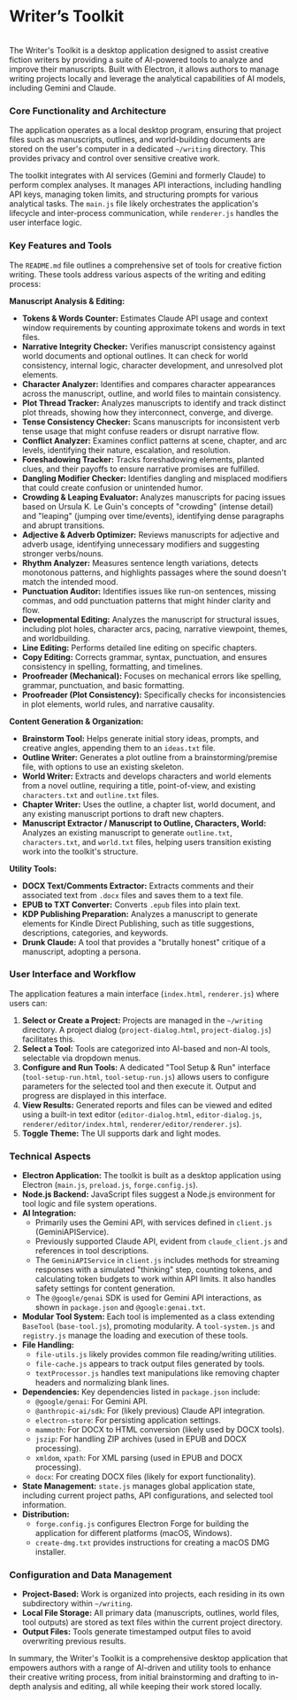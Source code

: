 # Writer’s Toolkit
\
The Writer's Toolkit is a desktop application designed to assist creative fiction writers by providing a suite of AI-powered tools to analyze and improve their manuscripts. Built with Electron, it allows authors to manage writing projects locally and leverage the analytical capabilities of AI models, including Gemini and Claude.

### Core Functionality and Architecture

The application operates as a local desktop program, ensuring that project files such as manuscripts, outlines, and world-building documents are stored on the user's computer in a dedicated `~/writing` directory. This provides privacy and control over sensitive creative work.

The toolkit integrates with AI services (Gemini and formerly Claude) to perform complex analyses. It manages API interactions, including handling API keys, managing token limits, and structuring prompts for various analytical tasks. The `main.js` file likely orchestrates the application's lifecycle and inter-process communication, while `renderer.js` handles the user interface logic.

### Key Features and Tools

The `README.md` file outlines a comprehensive set of tools for creative fiction writing. These tools address various aspects of the writing and editing process:

**Manuscript Analysis & Editing:**

* **Tokens & Words Counter:** Estimates Claude API usage and context window requirements by counting approximate tokens and words in text files.
* **Narrative Integrity Checker:** Verifies manuscript consistency against world documents and optional outlines. It can check for world consistency, internal logic, character development, and unresolved plot elements.
* **Character Analyzer:** Identifies and compares character appearances across the manuscript, outline, and world files to maintain consistency.
* **Plot Thread Tracker:** Analyzes manuscripts to identify and track distinct plot threads, showing how they interconnect, converge, and diverge.
* **Tense Consistency Checker:** Scans manuscripts for inconsistent verb tense usage that might confuse readers or disrupt narrative flow.
* **Conflict Analyzer:** Examines conflict patterns at scene, chapter, and arc levels, identifying their nature, escalation, and resolution.
* **Foreshadowing Tracker:** Tracks foreshadowing elements, planted clues, and their payoffs to ensure narrative promises are fulfilled.
* **Dangling Modifier Checker:** Identifies dangling and misplaced modifiers that could create confusion or unintended humor.
* **Crowding & Leaping Evaluator:** Analyzes manuscripts for pacing issues based on Ursula K. Le Guin's concepts of "crowding" (intense detail) and "leaping" (jumping over time/events), identifying dense paragraphs and abrupt transitions.
* **Adjective & Adverb Optimizer:** Reviews manuscripts for adjective and adverb usage, identifying unnecessary modifiers and suggesting stronger verbs/nouns.
* **Rhythm Analyzer:** Measures sentence length variations, detects monotonous patterns, and highlights passages where the sound doesn't match the intended mood.
* **Punctuation Auditor:** Identifies issues like run-on sentences, missing commas, and odd punctuation patterns that might hinder clarity and flow.
* **Developmental Editing:** Analyzes the manuscript for structural issues, including plot holes, character arcs, pacing, narrative viewpoint, themes, and worldbuilding.
* **Line Editing:** Performs detailed line editing on specific chapters.
* **Copy Editing:** Corrects grammar, syntax, punctuation, and ensures consistency in spelling, formatting, and timelines.
* **Proofreader (Mechanical):** Focuses on mechanical errors like spelling, grammar, punctuation, and basic formatting.
* **Proofreader (Plot Consistency):** Specifically checks for inconsistencies in plot elements, world rules, and narrative causality.

**Content Generation & Organization:**

* **Brainstorm Tool:** Helps generate initial story ideas, prompts, and creative angles, appending them to an `ideas.txt` file.
* **Outline Writer:** Generates a plot outline from a brainstorming/premise file, with options to use an existing skeleton.
* **World Writer:** Extracts and develops characters and world elements from a novel outline, requiring a title, point-of-view, and existing `characters.txt` and `outline.txt` files.
* **Chapter Writer:** Uses the outline, a chapter list, world document, and any existing manuscript portions to draft new chapters.
* **Manuscript Extractor / Manuscript to Outline, Characters, World:** Analyzes an existing manuscript to generate `outline.txt`, `characters.txt`, and `world.txt` files, helping users transition existing work into the toolkit's structure.

**Utility Tools:**

* **DOCX Text/Comments Extractor:** Extracts comments and their associated text from `.docx` files and saves them to a text file.
* **EPUB to TXT Converter:** Converts `.epub` files into plain text.
* **KDP Publishing Preparation:** Analyzes a manuscript to generate elements for Kindle Direct Publishing, such as title suggestions, descriptions, categories, and keywords.
* **Drunk Claude:** A tool that provides a "brutally honest" critique of a manuscript, adopting a persona.

### User Interface and Workflow

The application features a main interface (`index.html`, `renderer.js`) where users can:

1.  **Select or Create a Project:** Projects are managed in the `~/writing` directory. A project dialog (`project-dialog.html`, `project-dialog.js`) facilitates this.
2.  **Select a Tool:** Tools are categorized into AI-based and non-AI tools, selectable via dropdown menus.
3.  **Configure and Run Tools:** A dedicated "Tool Setup & Run" interface (`tool-setup-run.html`, `tool-setup-run.js`) allows users to configure parameters for the selected tool and then execute it. Output and progress are displayed in this interface.
4.  **View Results:** Generated reports and files can be viewed and edited using a built-in text editor (`editor-dialog.html`, `editor-dialog.js`, `renderer/editor/index.html`, `renderer/editor/renderer.js`).
5.  **Toggle Theme:** The UI supports dark and light modes.

### Technical Aspects

* **Electron Application:** The toolkit is built as a desktop application using Electron (`main.js`, `preload.js`, `forge.config.js`).
* **Node.js Backend:** JavaScript files suggest a Node.js environment for tool logic and file system operations.
* **AI Integration:**
    * Primarily uses the Gemini API, with services defined in `client.js` (GeminiAPIService).
    * Previously supported Claude API, evident from `claude_client.js` and references in tool descriptions.
    * The `GeminiAPIService` in `client.js` includes methods for streaming responses with a simulated "thinking" step, counting tokens, and calculating token budgets to work within API limits. It also handles safety settings for content generation.
    * The `@google/genai` SDK is used for Gemini API interactions, as shown in `package.json` and `@google:genai.txt`.
* **Modular Tool System:** Each tool is implemented as a class extending `BaseTool` (`base-tool.js`), promoting modularity. A `tool-system.js` and `registry.js` manage the loading and execution of these tools.
* **File Handling:**
    * `file-utils.js` likely provides common file reading/writing utilities.
    * `file-cache.js` appears to track output files generated by tools.
    * `textProcessor.js` handles text manipulations like removing chapter headers and normalizing blank lines.
* **Dependencies:** Key dependencies listed in `package.json` include:
    * `@google/genai`: For Gemini API.
    * `@anthropic-ai/sdk`: For (likely previous) Claude API integration.
    * `electron-store`: For persisting application settings.
    * `mammoth`: For DOCX to HTML conversion (likely used by DOCX tools).
    * `jszip`: For handling ZIP archives (used in EPUB and DOCX processing).
    * `xmldom`, `xpath`: For XML parsing (used in EPUB and DOCX processing).
    * `docx`: For creating DOCX files (likely for export functionality).
* **State Management:** `state.js` manages global application state, including current project paths, API configurations, and selected tool information.
* **Distribution:**
    * `forge.config.js` configures Electron Forge for building the application for different platforms (macOS, Windows).
    * `create-dmg.txt` provides instructions for creating a macOS DMG installer.

### Configuration and Data Management

* **Project-Based:** Work is organized into projects, each residing in its own subdirectory within `~/writing`.
* **Local File Storage:** All primary data (manuscripts, outlines, world files, tool outputs) are stored as text files within the current project directory.
* **Output Files:** Tools generate timestamped output files to avoid overwriting previous results.

In summary, the Writer's Toolkit is a comprehensive desktop application that empowers authors with a range of AI-driven and utility tools to enhance their creative writing process, from initial brainstorming and drafting to in-depth analysis and editing, all while keeping their work stored locally.
